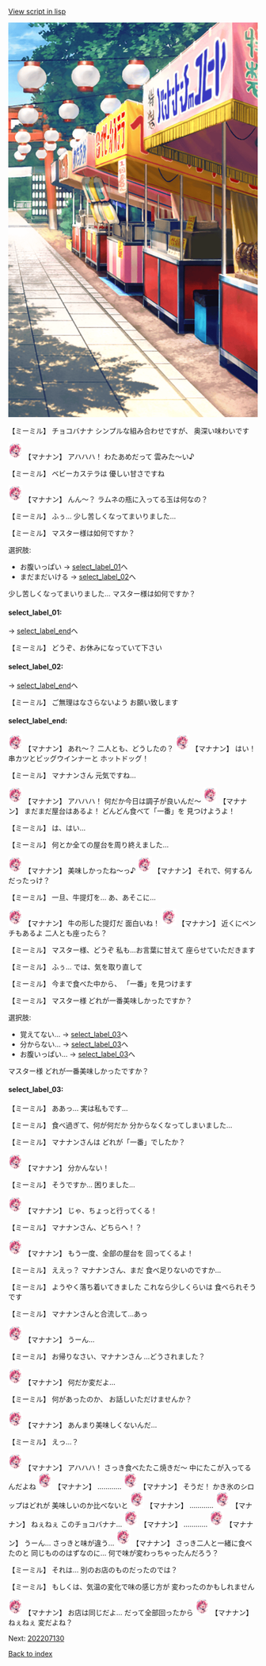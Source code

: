 [View script in lisp](../scripts/202207120.txt)

![SEAsummer_fes_day.png](../images/backgrounds/SEAsummer_fes_day.png)

【ミーミル】
チョコバナナ
シンプルな組み合わせですが、
奥深い味わいです

<img src="../images/units/6504021.png" alt="6504021.png" height="34"/>
【マナナン】
アハハハ！
わたあめだって
雲みた～い♪

【ミーミル】
ベビーカステラは
優しい甘さですね

<img src="../images/units/6504021.png" alt="6504021.png" height="34"/>
【マナナン】
んん～？
ラムネの瓶に入ってる玉は何なの？

【ミーミル】
ふぅ…
少し苦しくなってまいりました…

【ミーミル】
マスター様は如何ですか？

選択肢:
- お腹いっぱい → [select_label_01](#select_label_01)へ
- まだまだいける → [select_label_02](#select_label_02)へ

少し苦しくなってまいりました…
マスター様は如何ですか？

#### select_label_01:
 → [select_label_end](#select_label_end)へ

【ミーミル】
どうぞ、お休みになっていて下さい

#### select_label_02:
 → [select_label_end](#select_label_end)へ

【ミーミル】
ご無理はなさらないよう
お願い致します

#### select_label_end:

<img src="../images/units/6504021.png" alt="6504021.png" height="34"/>
【マナナン】
あれ～？
二人とも、どうしたの？

<img src="../images/units/6504021.png" alt="6504021.png" height="34"/>
【マナナン】
はい！
串カツとビッグウインナーと
ホットドッグ！

【ミーミル】
マナナンさん
元気ですね…

<img src="../images/units/6504021.png" alt="6504021.png" height="34"/>
【マナナン】
アハハハ！
何だか今日は調子が良いんだ～

<img src="../images/units/6504021.png" alt="6504021.png" height="34"/>
【マナナン】
まだまだ屋台はあるよ！
どんどん食べて「一番」を
見つけようよ！

【ミーミル】
は、はい…

【ミーミル】
何とか全ての屋台を周り終えました…

<img src="../images/units/6504021.png" alt="6504021.png" height="34"/>
【マナナン】
美味しかったね～っ♪

<img src="../images/units/6504021.png" alt="6504021.png" height="34"/>
【マナナン】
それで、何するんだったっけ？

【ミーミル】
一旦、牛提灯を…
あ、あそこに…

<img src="../images/units/6504021.png" alt="6504021.png" height="34"/>
【マナナン】
牛の形した提灯だ
面白いね！

<img src="../images/units/6504021.png" alt="6504021.png" height="34"/>
【マナナン】
近くにベンチもあるよ
二人とも座ったら？

【ミーミル】
マスター様、どうぞ
私も…お言葉に甘えて
座らせていただきます

【ミーミル】
ふぅ…
では、気を取り直して

【ミーミル】
今まで食べた中から、
「一番」を見つけます

【ミーミル】
マスター様
どれが一番美味しかったですか？

選択肢:
- 覚えてない… → [select_label_03](#select_label_03)へ
- 分からない… → [select_label_03](#select_label_03)へ
- お腹いっぱい… → [select_label_03](#select_label_03)へ

マスター様
どれが一番美味しかったですか？

#### select_label_03:

【ミーミル】
ああっ…
実は私もです…

【ミーミル】
食べ過ぎて、何が何だか
分からなくなってしまいました…

【ミーミル】
マナナンさんは
どれが「一番」でしたか？

<img src="../images/units/6504021.png" alt="6504021.png" height="34"/>
【マナナン】
分かんない！

【ミーミル】
そうですか…
困りました…

<img src="../images/units/6504021.png" alt="6504021.png" height="34"/>
【マナナン】
じゃ、ちょっと行ってくる！

【ミーミル】
マナナンさん、どちらへ！？

<img src="../images/units/6504021.png" alt="6504021.png" height="34"/>
【マナナン】
もう一度、全部の屋台を
回ってくるよ！

【ミーミル】
ええっ？
マナナンさん、まだ
食べ足りないのですか…

【ミーミル】
ようやく落ち着いてきました
これなら少しくらいは
食べられそうです

【ミーミル】
マナナンさんと合流して…あっ

<img src="../images/units/6504021.png" alt="6504021.png" height="34"/>
【マナナン】
うーん…

【ミーミル】
お帰りなさい、マナナンさん
…どうされました？

<img src="../images/units/6504021.png" alt="6504021.png" height="34"/>
【マナナン】
何だか変だよ…

【ミーミル】
何があったのか、
お話しいただけませんか？

<img src="../images/units/6504021.png" alt="6504021.png" height="34"/>
【マナナン】
あんまり美味しくないんだ…

【ミーミル】
えっ…？

<img src="../images/units/6504021.png" alt="6504021.png" height="34"/>
【マナナン】
アハハハ！
さっき食べたたこ焼きだ～
中にたこが入ってるんだよね

<img src="../images/units/6504021.png" alt="6504021.png" height="34"/>
【マナナン】
…………

<img src="../images/units/6504021.png" alt="6504021.png" height="34"/>
【マナナン】
そうだ！
かき氷のシロップはどれが
美味しいのか比べないと

<img src="../images/units/6504021.png" alt="6504021.png" height="34"/>
【マナナン】
…………

<img src="../images/units/6504021.png" alt="6504021.png" height="34"/>
【マナナン】
ねぇねぇ
このチョコバナナ…

<img src="../images/units/6504021.png" alt="6504021.png" height="34"/>
【マナナン】
…………

<img src="../images/units/6504021.png" alt="6504021.png" height="34"/>
【マナナン】
うーん…
さっきと味が違う…

<img src="../images/units/6504021.png" alt="6504021.png" height="34"/>
【マナナン】
さっき二人と一緒に食べたのと
同じもののはずなのに…
何で味が変わっちゃったんだろう？

【ミーミル】
それは…
別のお店のものだったのでは？

【ミーミル】
もしくは、気温の変化で味の感じ方が
変わったのかもしれません

<img src="../images/units/6504021.png" alt="6504021.png" height="34"/>
【マナナン】
お店は同じだよ…
だって全部回ったから

<img src="../images/units/6504021.png" alt="6504021.png" height="34"/>
【マナナン】
ねぇねぇ
変だよね？


Next: [202207130](202207130.md)

[Back to index](index.md)
